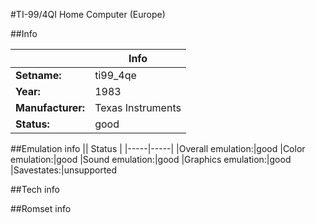 #TI-99/4QI Home Computer (Europe)

##Info

||Info|
|-----|-----|
|**Setname:**|ti99_4qe
|**Year:**|1983
|**Manufacturer:**|Texas Instruments
|**Status:**|good

##Emulation info
|| Status |
|-----|-----|
|Overall emulation:|good
|Color emulation:|good
|Sound emulation:|good
|Graphics emulation:|good
|Savestates:|unsupported

##Tech info

##Romset info

<!--- START OF EDITED COMMENT DO NOT TOUCH TEXT ABOVE-->
